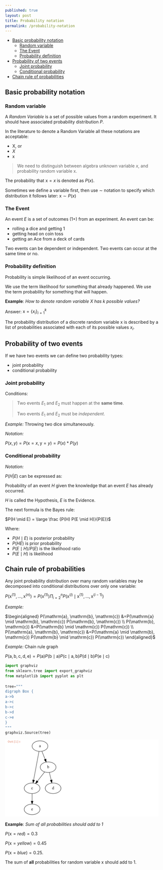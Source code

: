 ```yaml
---
published: true
layout: post
title: Probability notation
permalink: /probability-notation
---
```

- [Basic probability notation](#basic-probability-notation)
  - [Random variable](#random-variable)
  - [The Event](#the-event)
  - [Probability definition](#probability-definition)
- [Probability of two events](#probability-of-two-events)
  - [Joint probability](#joint-probability)
  - [Conditional probability](#conditional-probability)
- [Chain rule of probabilities](#chain-rule-of-probabilities)

## Basic probability notation

### Random variable

A *Random Variable* is a set of possible values from a random experiment. It should have associated probability distribution $P$.

In the literature to denote a Random Variable all these notations are acceptable:

* $\mathrm X$, or
* $X$
* $\mathrm x$

> We need to distinguish between algebra unknown variable $x$, and probability random variable $\mathrm x$.

The probability that $\mathrm x = x$ is denoted as $P( x )$. 

Sometimes we deﬁne a variable ﬁrst, then use $\sim$ notation to
specify which distribution it follows later: $\mathrm x ∼ P(x)$

### The Event

An event $E$ is a set of outcomes (1+) from an experiment. An event can be:

* rolling a dice and getting 1
* getting head on coin toss
* getting an Ace from a deck of cards

Two events can be dependent or independent.
Two events can occur at the same time or no.

### Probability definition

Probability is simple likelihood of an event occurring.

We use the term likelihood for something that already happened. We use the term probability for something that will happen.

**Example**: _How to denote random variable $X$ has $k$ possible values?_

Answer:
$\mathrm x = \{x_i\}_{i=1}^k$


The probability distribution of a discrete random variable $\mathrm x$ is described by a list of probabilities associated with each of its possible values $x_i$. 

## Probability of two events
If we have two events we can define two probability types:

* joint probability
* conditional probability

### Joint probability

Conditions:

> Two events $E_1$ and $E_2$ must happen at the **same time**. 
> 
> Two events $E_1$ and $E_2$ must be *independent*.

*Example:* 
Throwing two dice simultaneously.

*Notation:*

$P(x, y) = P(\mathrm x=x, \mathrm y=y) = P(x)*P(y)$



### Conditional probability

*Notation:*

$P(H | E)$ can be expressed as:

Probability of an event $H$ given the knowledge that an event $E$ has already occurred.

$H$ is called the Hypothesis, $E$ is the Evidence.

The next formula is the Bayes rule:

$P(H \mid E) = \large \frac {P(H) P(E \mid H)}{P(E)}$

Where:

* $P(H \mid E)$ is posterior probability
* $P(H E)$ is prior probability
* $P(E \mid H) / P(E)$ is the likelihood ratio
* $P(E \mid H)$ is likelihood



## Chain rule of probabilities

Any joint probability distribution over many random variables may be decomposed
into conditional distributions over only one variable:

$P\left(\mathrm{x}^{(1)}, \ldots, \mathrm{x}^{(n)}\right)=P\left(\mathrm{x}^{(1)}\right) \Pi_{i=2}^{n} P\left(\mathrm{x}^{(i)} \mid \mathrm{x}^{(1)}, \ldots, \mathrm{x}^{(i-1)}\right)$

_Example:_

$\begin{aligned} P(\mathrm{a}, \mathrm{b}, \mathrm{c}) &=P(\mathrm{a} \mid \mathrm{b}, \mathrm{c}) P(\mathrm{b}, \mathrm{c}) \\ P(\mathrm{b}, \mathrm{c}) &=P(\mathrm{b} \mid \mathrm{c}) P(\mathrm{c}) \\ P(\mathrm{a}, \mathrm{b}, \mathrm{c}) &=P(\mathrm{a} \mid \mathrm{b}, \mathrm{c}) P(\mathrm{b} \mid \mathrm{c}) P(\mathrm{c}) \end{aligned}$

*Example:* Chain rule graph


$P(\mathrm{a}, \mathrm{b}, \mathrm{c}, \mathrm{d}, \mathrm{e})=P(\mathrm{a}) P(\mathrm{b} \mid \mathrm{a}) P(\mathrm{c} \mid \mathrm{a}, \mathrm{b}) P(\mathrm{d} \mid \mathrm{b}) P(\mathrm{e} \mid \mathrm{c})$

```python
import graphviz
from sklearn.tree import export_graphviz
from matplotlib import pyplot as plt

tree="""
digraph Box {
a->b 
a->c 
b->c
b->d
c->e
}
"""
graphviz.Source(tree)
```
![graphviz](/images/2021/graph.png)







**Example**: _Sum of all probabilities should add to 1_

$P(\mathrm x=red) = 0.3$

$P(\mathrm x=yellow) = 0.45$

$P(\mathrm x=blue) = 0.25$.

The sum of **all** probabilities for random variable $\mathrm x$ should add to 1.

